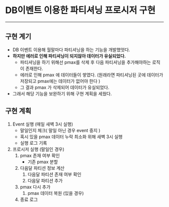 

# DB이벤트 이용한 파티셔닝 프로시저 구현

---

>

## 구현 계기

- DB 이벤트 이용해 월말마다 파티셔닝을 하는 기능을 개발했엇다. 
- **하지만 에러로 인해 파티셔닝이 되지않아 데이터가 유실되었다.** 
  - 파티셔닝을 하기 위해선 pmax를 삭제 후 다음 파티셔닝을 추가해야하는 로직이 존재한다. 
  - 에러로 인해 pmax 에 데이터들이 쌓였다. (원래라면 파티셔닝된 곳에 데이터가 저장되고 pmax에는 데이터가 없어야 한다 )
  - 그 결과 pmax 가 삭제되어 데이터가 유실되었다. 
- 그래서 해당 기능을 보완하기 위해 구현 계획을 세웠다. 

## 구현 계획

1. Event 실행 (매일 새벽 3시 실행)
   - 말일인지 체크( 말일 아닌 경우 event 중지 )
   - 혹시 있을 pmax 데이터 누락 최소화 위해 새벽 3시 실행 
   - 실행 로그 기록 
2. 프로시저 실행 (말일인 경우)
   1. pmax 존재 여부 확인
      - 기존 pmax 분할
   2. 다음달 파티션 정보 계산
      1. 다음달 파티션 존재 여부 확인
      2. 다음달 파티션 추가
   3. pmax 다시 추가
      1. pmax 데이터 복원 (있을 경우)
   4. 종료 로그